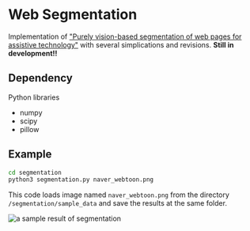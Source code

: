 # Web Segmentation

Implementation of ["Purely vision-based segmentation of web pages 
for assistive technology"](https://www.sciencedirect.com/science/article/pii/S1077314216000527) 
with several simplications and revisions. **Still in development!!**

## Dependency

Python libraries

* numpy
* scipy
* pillow

## Example

```bash
cd segmentation
python3 segmentation.py naver_webtoon.png
```

This code loads image named `naver_webtoon.png` from the directory `/segmentation/sample_data` and save the results at the same folder.

![a sample result of segmentation](https://media.giphy.com/media/OkhB2rUZbDqivUhOFQ/giphy.gif)
